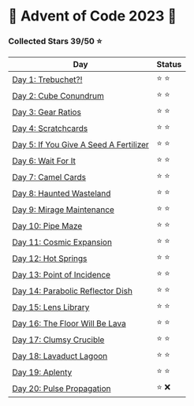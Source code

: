 # 🎄 Advent of Code 2023 🎄

### Collected Stars 39/50 ⭐

| Day                                             | Status |
|-------------------------------------------------|--------|
| [Day 1: Trebuchet?!](day_1)                     | ⭐ ⭐    |
| [Day 2: Cube Conundrum](day_2)                  | ⭐ ⭐    |
| [Day 3: Gear Ratios](day_3)                     | ⭐ ⭐    |
| [Day 4: Scratchcards](day_4)                    | ⭐ ⭐    |
| [Day 5: If You Give A Seed A Fertilizer](day_5) | ⭐ ⭐    |
| [Day 6: Wait For It](day_6)                     | ⭐ ⭐    |
| [Day 7: Camel Cards](day_7)                     | ⭐ ⭐    |
| [Day 8: Haunted Wasteland](day_8)               | ⭐ ⭐    |
| [Day 9: Mirage Maintenance](day_9)              | ⭐ ⭐    |
| [Day 10: Pipe Maze](day_10)                     | ⭐ ⭐    |
| [Day 11: Cosmic Expansion](day_11)              | ⭐ ⭐    |
| [Day 12: Hot Springs](day_12)                   | ⭐ ⭐    |
| [Day 13: Point of Incidence](day_13)            | ⭐ ⭐    |
| [Day 14: Parabolic Reflector Dish](day_14)      | ⭐ ⭐    |
| [Day 15: Lens Library](day_15)                  | ⭐ ⭐    |
| [Day 16: The Floor Will Be Lava](day_16)        | ⭐ ⭐    |
| [Day 17: Clumsy Crucible](day_17)               | ⭐ ⭐    |
| [Day 18: Lavaduct Lagoon](day_18)               | ⭐ ⭐    |
| [Day 19: Aplenty](day_19)                       | ⭐ ⭐    |
| [Day 20: Pulse Propagation](day_20)             | ⭐ ❌    |

